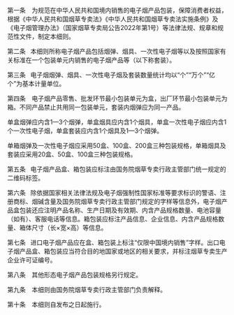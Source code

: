 第一条  为规范在中华人民共和国境内销售的电子烟产品包装，保障消费者权益，根据《中华人民共和国烟草专卖法》《中华人民共和国烟草专卖法实施条例》及《电子烟管理办法》（国家烟草专卖局公告2022年第1号）等法律法规、规章和规范性文件，制定本细则。

第二条  本细则所称电子烟产品包括烟弹、烟具、一次性电子烟等以及按照国家有关标准在一个包装单元内销售的电子烟产品等（以下称套装）。

第三条  电子烟烟弹、烟具、一次性电子烟及套装数量统计均以“个”“万个”“亿个”为基本计量单位。

第四条  电子烟产品零售、批发环节最小包装单元为盒，出厂环节最小包装单元为箱。不同产品禁止共用同一包装单元，套装内烟弹应为同一产品。

单盒烟弹应内含1—3个烟弹，单盒烟具应内含1个烟具，单盒一次性电子烟应内含1个一次性电子烟，单盒套装应内含1个烟具及1—3个烟弹。

单箱烟弹及一次性电子烟应采用50盒、100盒、200盒三种包装规格，单箱烟具及套装应采用20盒、50盒、100盒三种包装规格。

第五条  电子烟产品盒、箱包装应标注由国务院烟草专卖行政主管部门统一规定的二维码标签。

第六条  除依据国家相关法律法规及电子烟强制性国家标准等要求标识的警语、注册商标、烟碱含量及国务院烟草专卖行政主管部门规定的字样等信息外，电子烟产品盒包装还应注明产品名称、生产日期及有效期、内含产品规格数量、电池容量（如有）、客服电话等信息。箱包装应标注产品信息、企业信息、内含产品规格数量、箱体尺寸（长×宽×高）等信息。

第七条  进口电子烟产品应在盒、箱包装上标注“仅限中国境内销售”字样。出口电子烟产品盒、箱包装应当符合目的地国家或地区的相关要求，并标注烟草专卖生产企业许可证编号。

第八条  其他形态电子烟产品包装规格另行规定。

第九条  本细则由国务院烟草专卖行政主管部门负责解释。

第十条  本细则自发布之日起施行。